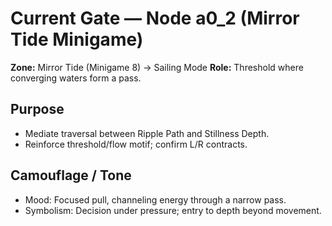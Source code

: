 # Current Gate — Node a0_2 (Mirror Tide Minigame)

**Zone:** Mirror Tide (Minigame 8) → Sailing Mode
**Role:** Threshold where converging waters form a pass.

## Purpose
- Mediate traversal between Ripple Path and Stillness Depth.
- Reinforce threshold/flow motif; confirm L/R contracts.

## Camouflage / Tone
- Mood: Focused pull, channeling energy through a narrow pass.
- Symbolism: Decision under pressure; entry to depth beyond movement.
